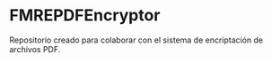 # FMREPDFEncryptor
Repositorio creado para colaborar con el sistema de encriptación de archivos PDF.
